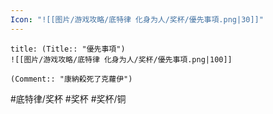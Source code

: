 ```yaml
---
Icon: "![[图片/游戏攻略/底特律 化身为人/奖杯/優先事項.png|30]]"
---
```

```ad-common-bronze-trophy
title: (Title:: "優先事項")
![[图片/游戏攻略/底特律 化身为人/奖杯/優先事項.png|100]]

(Comment:: "康納殺死了克蘿伊")
```

#底特律/奖杯 #奖杯 #奖杯/铜
